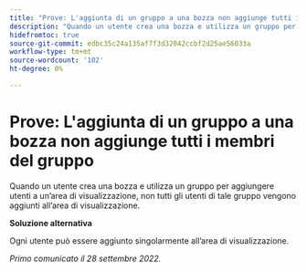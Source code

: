 ```yaml
---
title: "Prove: L'aggiunta di un gruppo a una bozza non aggiunge tutti i membri del gruppo"
description: "Quando un utente crea una bozza e utilizza un gruppo per aggiungere utenti a un’area di visualizzazione, non tutti gli utenti di tale gruppo vengono aggiunti all’area di visualizzazione."
hidefromtoc: true
source-git-commit: edbc35c24a135af7f3d32042ccbf2d25ae56033a
workflow-type: tm+mt
source-wordcount: '102'
ht-degree: 0%

---
```



# Prove: L&#39;aggiunta di un gruppo a una bozza non aggiunge tutti i membri del gruppo

<!--This issue is on the WF and WFP TOCs-->

Quando un utente crea una bozza e utilizza un gruppo per aggiungere utenti a un’area di visualizzazione, non tutti gli utenti di tale gruppo vengono aggiunti all’area di visualizzazione.

**Soluzione alternativa**

Ogni utente può essere aggiunto singolarmente all’area di visualizzazione.

_Primo comunicato il 28 settembre 2022._

